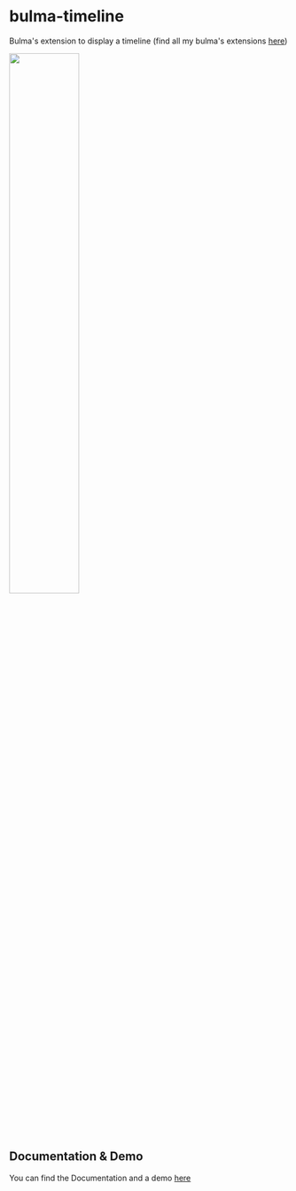 # bulma-timeline
Bulma's extension to display a timeline
(find all my bulma's extensions [here](https://wikiki.github.io/bulma-extensions))

<img src="https://img4.hostingpics.net/pics/887099ScreenShot20170812at150229.png" width="50%">

Documentation & Demo
---
You can find the Documentation and a demo [here](https://wikiki.github.io/bulma-extensions/timeline)
